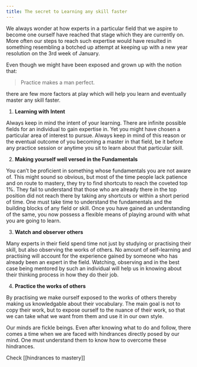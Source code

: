 ```yaml
---
title: The secret to Learning any skill faster
---
```

We always wonder at how experts in a particular field that we aspire to become one ourself have reached that stage which they are currently on. More often our steps to reach such expertise would have resulted in something resembling a botched up attempt at keeping up with a new year resolution on the 3rd week of January.

Even though we might have been exposed and grown up with the notion that:

> Practice makes a man perfect.

there are few more factors at play which will help you learn and eventually master any skill faster.

1. **Learning with Intent**

Always keep in mind the intent of your learning. There are infinite possible fields for an individual to gain expertise in. Yet you might have chosen a particular area of interest to pursue. Always keep in mind of this reason or the eventual outcome of you becoming a master in that field, be it before any practice session or anytime you sit to learn about that particular skill.

2. **Making yourself well versed in the Fundamentals**

You can’t be proficient in something whose fundamentals you are not aware of. This might sound so obvious, but most of the time people lack patience and on route to mastery, they try to find shortcuts to reach the coveted top 1%. They fail to understand that those who are already there in the top position did not reach there by taking any shortcuts or within a short period of time. One must take time to understand the fundamentals and the building blocks of any field or skill. Once you have gained an understanding of the same, you now possess a flexible means of playing around with what you are going to learn.

3. **Watch and observer others**

Many experts in their field spend time not just by studying or practising their skill, but also observing the works of others. No amount of self-learning and practising will account for the experience gained by someone who has already been an expert in the field. Watching, observing and in the best case being mentored by such an individual will help us in knowing about their thinking process in how they do their job.

4. **Practice the works of others** 

By practising we make ourself exposed to the works of others thereby making us knowledgable about their vocabulary. The main goal is not to copy their work, but to expose ourself to the nuance of their work, so that we can take what we want from them and use it in our own style.

Our minds are fickle beings. Even after knowing what to do and follow, there comes a time when we are faced with hindrances directly posed by our mind. One must understand them to know how to overcome these hindrances.

Check [[hindrances to mastery]]